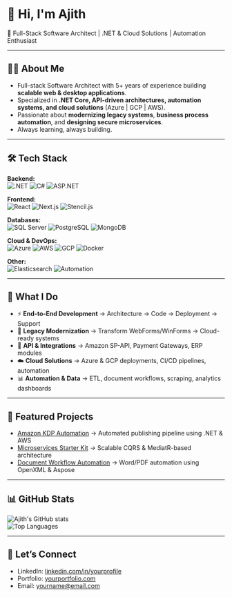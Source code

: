 # 👋 Hi, I'm Ajith  
🚀 Full-Stack Software Architect | .NET & Cloud Solutions | Automation Enthusiast  

---

## 👨‍💻 About Me
- Full-stack Software Architect with 5+ years of experience building **scalable web & desktop applications**.  
- Specialized in **.NET Core, API-driven architectures, automation systems, and cloud solutions** (Azure | GCP | AWS).  
- Passionate about **modernizing legacy systems**, **business process automation**, and **designing secure microservices**.  
- Always learning, always building.  

---

## 🛠️ Tech Stack  

**Backend:**  
![.NET](https://img.shields.io/badge/-.NET%20Core-blue?logo=dotnet) 
![C#](https://img.shields.io/badge/-C%23-blue?logo=csharp) 
![ASP.NET](https://img.shields.io/badge/-ASP.NET-green)  

**Frontend:**  
![React](https://img.shields.io/badge/-React-blue?logo=react) 
![Next.js](https://img.shields.io/badge/-Next.js-black?logo=nextdotjs) 
![Stencil.js](https://img.shields.io/badge/-Stencil.js-lightgrey)  

**Databases:**  
![SQL Server](https://img.shields.io/badge/-SQL%20Server-red?logo=microsoftsqlserver) 
![PostgreSQL](https://img.shields.io/badge/-PostgreSQL-blue?logo=postgresql) 
![MongoDB](https://img.shields.io/badge/-MongoDB-green?logo=mongodb)  

**Cloud & DevOps:**  
![Azure](https://img.shields.io/badge/-Azure-blue?logo=microsoftazure) 
![AWS](https://img.shields.io/badge/-AWS-orange?logo=amazonaws) 
![GCP](https://img.shields.io/badge/-GCP-yellow?logo=googlecloud) 
![Docker](https://img.shields.io/badge/-Docker-blue?logo=docker)  

**Other:**  
![Elasticsearch](https://img.shields.io/badge/-Elasticsearch-black?logo=elasticsearch) 
![Automation](https://img.shields.io/badge/-Automation-purple)  

---

## 🚀 What I Do
- ⚡ **End-to-End Development** → Architecture → Code → Deployment → Support  
- 🔄 **Legacy Modernization** → Transform WebForms/WinForms → Cloud-ready systems  
- 🔗 **API & Integrations** → Amazon SP-API, Payment Gateways, ERP modules  
- ☁️ **Cloud Solutions** → Azure & GCP deployments, CI/CD pipelines, automation  
- 📊 **Automation & Data** → ETL, document workflows, scraping, analytics dashboards  

---

## 📌 Featured Projects
- [Amazon KDP Automation](https://github.com/your-repo) → Automated publishing pipeline using .NET & AWS  
- [Microservices Starter Kit](https://github.com/your-repo) → Scalable CQRS & MediatR-based architecture  
- [Document Workflow Automation](https://github.com/your-repo) → Word/PDF automation using OpenXML & Aspose  

---

## 📊 GitHub Stats  
![Ajith's GitHub stats](https://github-readme-stats.vercel.app/api?username=YOUR_USERNAME&show_icons=true&theme=radical)  
![Top Languages](https://github-readme-stats.vercel.app/api/top-langs/?username=YOUR_USERNAME&layout=compact&theme=radical)  

---

## 🤝 Let’s Connect  
- LinkedIn: [linkedin.com/in/yourprofile](https://linkedin.com/in/yourprofile)  
- Portfolio: [yourportfolio.com](https://yourportfolio.com)  
- Email: yourname@email.com  
